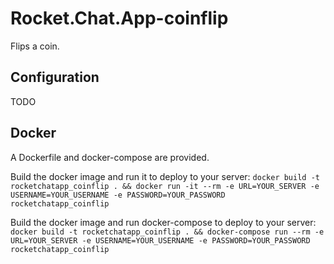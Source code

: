 # Rocket.Chat.App-coinflip

Flips a coin.

## Configuration

TODO

## Docker
A Dockerfile and docker-compose are provided.

Build the docker image and run it to deploy to your server:
`docker build -t rocketchatapp_coinflip . && docker run -it --rm -e URL=YOUR_SERVER -e USERNAME=YOUR_USERNAME -e PASSWORD=YOUR_PASSWORD rocketchatapp_coinflip`

Build the docker image and run docker-compose to deploy to your server:
`docker build -t rocketchatapp_coinflip . && docker-compose run --rm -e URL=YOUR_SERVER -e USERNAME=YOUR_USERNAME -e PASSWORD=YOUR_PASSWORD rocketchatapp_coinflip`